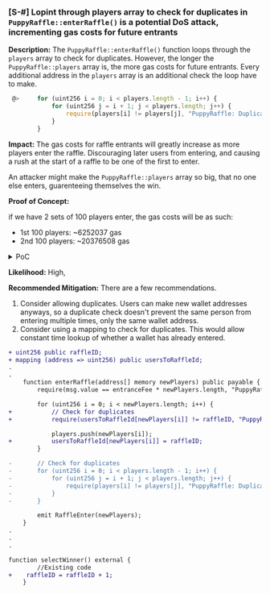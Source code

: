 ### [S-#] Lopint through players array to check for duplicates in `PuppyRaffle::enterRaffle()` is a potential DoS attack, incrementing gas costs for future entrants

**Description:** The `PuppyRaffle::enterRaffle()` function loops through the `players` array to check for duplicates. However, the longer the `PuppyRaffle::players` array is, the more gas costs for future entrants. Every additional address in the `players` array is an additional check the loop have to make.
```javascript
 @>     for (uint256 i = 0; i < players.length - 1; i++) {
            for (uint256 j = i + 1; j < players.length; j++) {
                require(players[i] != players[j], "PuppyRaffle: Duplicate player");
            }
        }
```

**Impact:** The gas costs for raffle entrants will greatly increase as more players enter the raffle. Discouraging later users  from entering, and causing a rush at the start of a raffle to be one of the first to enter.

An attacker might make the `PuppyRaffle::players` array so big, that no one else enters, guarenteeing themselves the win.

**Proof of Concept:**

if we have 2 sets of 100 players enter, the gas costs will be as such: 
- 1st 100 players: ~6252037 gas
- 2nd 100 players: ~20376508 gas

<details> 
<summary>PoC</summary>
Place the folowing test into `PuppyRaffleTest.t.sol`

```javascript
 function test_denialOfService() public {
        vm.txGasPrice(1);
        address USER = makeAddr("user");
        vm.deal(USER, 1000000 ether);
        uint256 numPlayers = 200;
        address[] memory newPlayers = new address[](numPlayers);

        for (uint256 i = 0; i < numPlayers; i++) {
            newPlayers[i] = address(i);
        }

        uint256 gasStart = gasleft();

        puppyRaffle.enterRaffle{value: entranceFee * numPlayers}(newPlayers);

        uint256 gasEnd = gasleft();
        uint256 gasUsed = gasStart - gasEnd;
        console.log(gasUsed);

    }

```
</details>

**Likelihood:** High,

**Recommended Mitigation:** There are a few recommendations.

1. Consider allowing duplicates. Users can make new wallet addresses anyways, so a duplicate check doesn't prevent the same person from entering multiple times, only the same wallet address.
2. Consider using a mapping to check for duplicates. This would allow constant time lookup of whether a wallet has already entered.

```diff
+ uint256 public raffleID;
+ mapping (address => uint256) public usersToRaffleId;
.
.
    function enterRaffle(address[] memory newPlayers) public payable {
        require(msg.value == entranceFee * newPlayers.length, "PuppyRaffle: Must send enough to enter raffle");

        for (uint256 i = 0; i < newPlayers.length; i++) {
+           // Check for duplicates
+           require(usersToRaffleId[newPlayers[i]] != raffleID, "PuppyRaffle: Already a participant");

            players.push(newPlayers[i]);
+           usersToRaffleId[newPlayers[i]] = raffleID;
        }

-       // Check for duplicates
-       for (uint256 i = 0; i < players.length - 1; i++) {
-           for (uint256 j = i + 1; j < players.length; j++) {
-               require(players[i] != players[j], "PuppyRaffle: Duplicate player");
-           }
-       }

        emit RaffleEnter(newPlayers);
    }
.
.
.

function selectWinner() external {
        //Existing code
+    raffleID = raffleID + 1;        
    }

```



